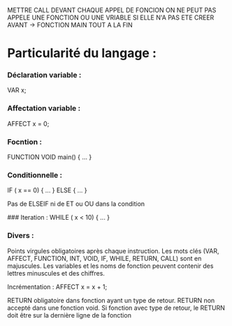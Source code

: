METTRE CALL DEVANT CHAQUE APPEL DE FONCION
ON NE PEUT PAS APPELE UNE FONCTION OU UNE VRIABLE SI ELLE N'A PAS ETE CREER AVANT -> FONCTION MAIN TOUT A LA FIN


# Particularité du langage : 

### Déclaration variable : 
VAR x; 

### Affectation variable : 
AFFECT x = 0;

### Focntion :
FUNCTION VOID main() { ... }

### Conditionnelle : 
IF ( x == 0) { ... }
ELSE { ... }

Pas de ELSEIF ni de ET ou OU dans la condition

### Iteration : 
WHILE ( x < 10) { ... }

### Divers : 

Points virgules obligatoires après chaque instruction.
Les mots clés (VAR, AFFECT, FUNCTION, INT, VOID, IF, WHILE, RETURN, CALL) sont en majuscules.
Les variables et les noms de fonction peuvent contenir des lettres minuscules et des chiffres.

Incrémentation : AFFECT x = x + 1;

RETURN obligatoire dans fonction ayant un type de retour.
RETURN non accepté dans une fonction void.
Si fonction avec type de retour, le RETURN doit être sur la dernière ligne de la fonction